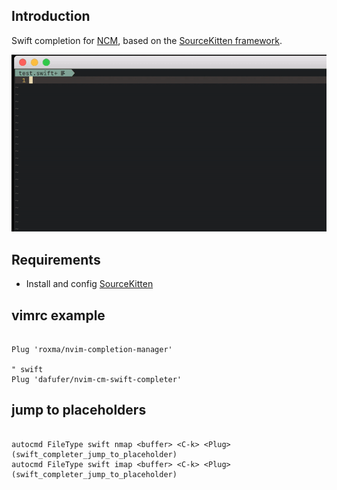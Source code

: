 
## Introduction

Swift completion for [NCM](https://github.com/roxma/nvim-completion-manager),
based on the [SourceKitten framework](https://github.com/jpsim/SourceKitten).

![screencast](_images/example.gif)

## Requirements

- Install and config [SourceKitten](https://github.com/jpsim/SourceKitten#installation)

## vimrc example

```vim

Plug 'roxma/nvim-completion-manager'

" swift
Plug 'dafufer/nvim-cm-swift-completer'

```

## jump to placeholders

```vim

autocmd FileType swift nmap <buffer> <C-k> <Plug>(swift_completer_jump_to_placeholder)
autocmd FileType swift imap <buffer> <C-k> <Plug>(swift_completer_jump_to_placeholder)

```
